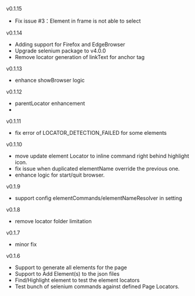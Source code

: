 
v0.1.15

* Fix issue #3：Element in frame is not able to select

v0.1.14

* Adding support for Firefox and EdgeBrowser
* Upgrade selenium package to v4.0.0
* Remove locator generation of linkText for anchor tag
  

v0.1.13

* enhance showBrowser logic 
  
v0.1.12

* parentLocator enhancement 
* 
v0.1.11

* fix error of LOCATOR_DETECTION_FAILED for some elements 

v0.1.10

* move update element Locator to inline command right behind highlight icon.
* fix issue when duplicated elementName override the previous one.
* enhance logic for start/quit browser.
  
v0.1.9

* support config elementCommands/elementNameResolver in setting
  
v0.1.8

* remove locator folder limitation
  
v0.1.7

* minor fix

v0.1.6

* Support to generate all elements for the page
* Support to Add Element(s) to the json files
* Find/Highlight element to test the element locators
* Test bunch of selenium commands against defined Page Locators.
